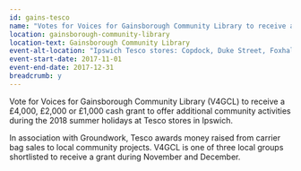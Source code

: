 ```yaml
---
id: gains-tesco
name: "Votes for Voices for Gainsborough Community Library to receive a grant from Groundwork and Tesco"
location: gainsborough-community-library
location-text: Gainsborough Community Library
event-alt-location: "Ipswich Tesco stores: Copdock, Duke Street, Foxhall Road, Nacton Road, Norwich Road, St Matthew's Street, Westbourne"
event-start-date: 2017-11-01
event-end-date: 2017-12-31
breadcrumb: y
---
```


Vote for Voices for Gainsborough Community Library (V4GCL) to receive a £4,000, £2,000 or £1,000 cash grant to offer additional community activities during the 2018 summer holidays at Tesco stores in Ipswich.

In association with Groundwork, Tesco awards money raised from carrier bag sales to local community projects. V4GCL is one of three local groups shortlisted to receive a grant during November and December.
